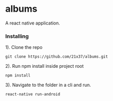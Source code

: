 # albums
A react native application.

### Installing

1). Clone the repo

```
git clone https://github.com/21x37/albums.git
```

2). Run npm install inside project root

```
npm install
```

3). Navigate to the folder in a cli and run.

```
react-native run-android
```
